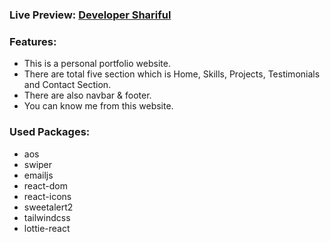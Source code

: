 ### Live Preview: [Developer Shariful](https://developer-shariful.netlify.app/)

### Features:
* This is a personal portfolio website.
* There are total five section which is Home, Skills, Projects, Testimonials and Contact Section.
* There are also navbar & footer.
* You can know me from this website.

### Used Packages:
* aos
* swiper
* emailjs
* react-dom
* react-icons
* sweetalert2
* tailwindcss
* lottie-react